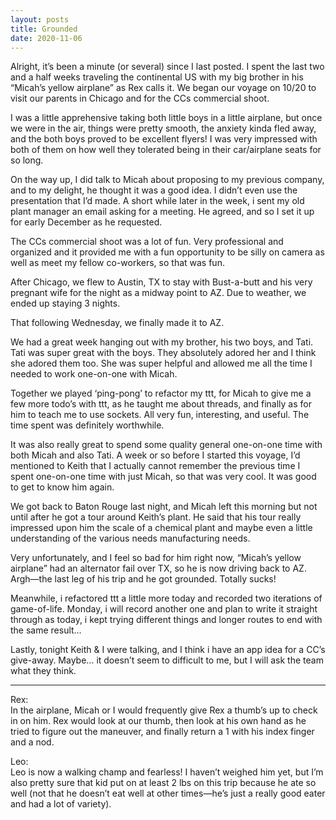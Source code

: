 ```yaml
---
layout: posts
title: Grounded
date: 2020-11-06
---
```


Alright, it’s been a minute (or several) since I last posted.  I spent the last two and a half weeks traveling the continental US with my big brother in his “Micah’s yellow airplane” as Rex calls it.  We began our voyage on 10/20 to visit our parents in Chicago and for the CCs commercial shoot.  

I was a little apprehensive taking both little boys in a little airplane, but once we were in the air, things were pretty smooth, the anxiety kinda fled away, and the both boys proved to be excellent flyers!  I was very impressed with both of them on how well they tolerated being in their car/airplane seats for so long.

On the way up, I did talk to Micah about proposing to my previous company, and to my delight, he thought it was a good idea.  I didn’t even use the presentation that I’d made.  A short while later in the week, i sent my old plant manager an email asking for a meeting. He agreed, and so I set it up for early December as he requested. 

The CCs commercial shoot was a lot of fun.  Very professional and organized and it provided me with a fun opportunity to be silly on camera as well as meet my fellow co-workers, so that was fun.  

After Chicago, we flew to Austin, TX to stay with Bust-a-butt and his very pregnant wife for the night as a midway point to AZ.  Due to weather, we ended up staying 3 nights.

That following Wednesday, we finally made it to AZ.

We had a great week hanging out with my brother, his two boys, and Tati.  Tati was super great with the boys.  They absolutely adored her and I think she adored them too.  She was super helpful and allowed me all the time I needed to work one-on-one with Micah.  

Together we played ‘ping-pong’ to refactor my ttt, for Micah to give me a few more todo’s with ttt, as he taught me about threads, and finally as for him to teach me to use sockets.  All very fun, interesting, and useful.  The time spent was definitely worthwhile.  

It was also really great to spend some quality general one-on-one time with both Micah and also Tati.  A week or so before I started this voyage, I’d mentioned to Keith that I actually cannot remember the previous time I spent one-on-one time with just Micah, so that was very cool.  It was good to get to know him again.

We got back to Baton Rouge last night, and Micah left this morning but not until after he got a tour around Keith’s plant.  He said that his tour really impressed upon him the scale of a chemical plant and maybe even a little understanding of the various needs manufacturing needs.  

Very unfortunately, and I feel so bad for him right now, “Micah’s yellow airplane” had an alternator fail over TX, so he is now driving back to AZ.  Argh—the last leg of his trip and he got grounded.  Totally sucks!  

Meanwhile, i refactored ttt a little more today and recorded two iterations of game-of-life.  Monday, i will record another one and plan to write it straight through as today, i kept trying different things and longer routes to end with the same result…

Lastly, tonight Keith & I were talking, and I think i have an app idea for a CC’s give-away.  Maybe…  it doesn’t seem to difficult to me, but I will ask the team what they think.

***
Rex:  
In the airplane, Micah or I would frequently give Rex a thumb’s up to check in on him.  Rex would look at our thumb, then look at his own hand as he tried to figure out the maneuver, and finally return a 1 with his index finger and a nod.

Leo:  
Leo is now a walking champ and fearless!  I haven’t weighed him yet, but I’m also pretty sure that kid put on at least 2 lbs on this trip because he ate so well (not that he doesn’t eat well at other times—he’s just a really good eater and had a lot of variety).  
